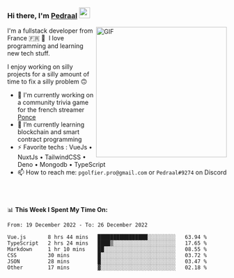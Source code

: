 ### Hi there, I'm <a href="https://pedraal.dev" target="_blank">Pedraal</a> <img src="https://media.giphy.com/media/hvRJCLFzcasrR4ia7z/giphy.gif" width="25px">
<img align="right" alt="GIF" src="https://pedraal.dev/avatar.png" width="300" height="300" />

I'm a fullstack developer from France 🇫🇷 🥖 &nbsp;I love programming and learning new
tech stuff.

I enjoy working on silly projects for a silly amount of time to fix a silly problem 🙃

- 🔭  I'm currently working on a community trivia game for the french streamer <a href="https://twitch.tv/ponce" target="_blank">Ponce</a>
- 🌱 I’m currently learning blockchain and smart contract programming
- ⚡ Favorite techs : VueJs &bull; NuxtJs &bull; TailwindCSS &bull; Deno &bull; Mongodb &bull; TypeScript
- 📫 How to reach me: `pgolfier.pro@gmail.com` or `Pedraal#9274` on Discord

<br>
<br>

📊 **This Week I Spent My Time On:**
<!--START_SECTION:waka-->

```text
From: 19 December 2022 - To: 26 December 2022

Vue.js       8 hrs 44 mins   ████████████████░░░░░░░░░   63.94 %
TypeScript   2 hrs 24 mins   ████▒░░░░░░░░░░░░░░░░░░░░   17.65 %
Markdown     1 hr 10 mins    ██░░░░░░░░░░░░░░░░░░░░░░░   08.55 %
CSS          30 mins         █░░░░░░░░░░░░░░░░░░░░░░░░   03.72 %
JSON         28 mins         █░░░░░░░░░░░░░░░░░░░░░░░░   03.47 %
Other        17 mins         ▓░░░░░░░░░░░░░░░░░░░░░░░░   02.18 %
```

<!--END_SECTION:waka-->
